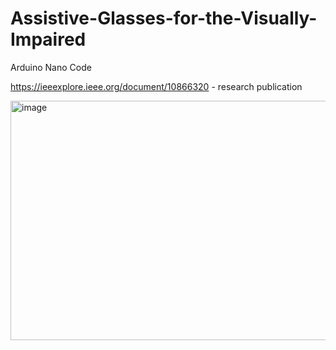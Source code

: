 # Assistive-Glasses-for-the-Visually-Impaired
Arduino Nano Code

https://ieeexplore.ieee.org/document/10866320   - research publication


<img width="583" height="383" alt="image" src="https://github.com/user-attachments/assets/76fe05b8-b5e5-4b89-b819-50f72760ffa0" />

